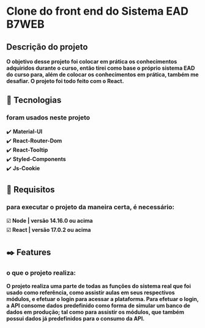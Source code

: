 # Clone do front end do Sistema EAD B7WEB

## Descrição do projeto
__O objetivo desse projeto foi colocar em prática os conhecimentos adquiridos durante o curso, então tirei como base o próprio sistema EAD do curso para, além de colocar os conhecimentos em prática, também me desafiar. O projeto foi todo feito com o React.__
## 🔧 Tecnologias
### foram usados neste projeto 
✔️ **Material-UI**\
✔️ **React-Router-Dom**\
✔️ **React-Tooltip**\
✔️ **Styled-Components**\
✔️ **Js-Cookie**
## 🔖 Requisitos
### para executar o projeto da maneira certa, é necessário:
☑️ **Node | versão 14.16.0 ou acima**\
☑️ **React | versão 17.0.2 ou acima**
## ✒️ Features 
### o que o projeto realiza:
__O projeto realiza uma parte de todas as funções do sistema real que foi usado como referência, como assistir aulas em seus respectivos módulos, e efetuar o login para acessar a plataforma. Para efetuar o login, a API consome dados predefinido como forma de simular um banco de dados em produção; tal como para assistir os módulos, que também possui dados já predefinidos para o consumo da API.__
